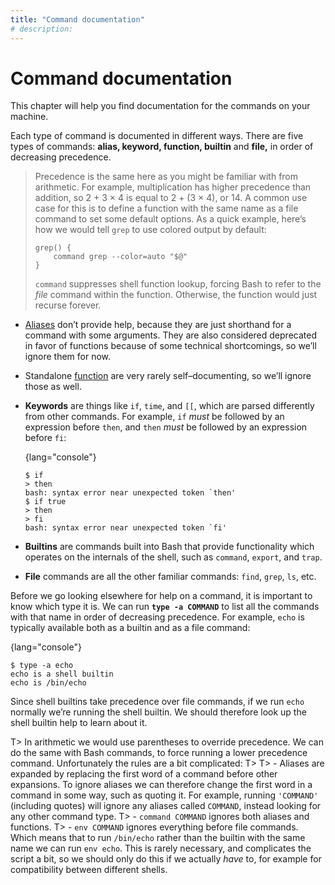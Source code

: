 ```yaml
---
title: "Command documentation"
# description:
---
```


# Command documentation


This chapter will help you find documentation for the commands on your machine.

Each type of command is documented in different ways. There are five types of commands: **alias, keyword, function, builtin** and **file,** in order of decreasing precedence.

> Precedence is the same here as you might be familiar with from arithmetic. For example, multiplication has higher precedence than addition, so 2 + 3 × 4 is equal to 2 + (3 × 4), or 14. A common use case for this is to define a function with the same name as a file command to set some default options. As a quick example, here’s how we would tell `grep` to use colored output by default:
>
> ```shell
> grep() {
>     command grep --color=auto "$@"
> }
> ```
>
> `command` suppresses shell function lookup, forcing Bash to refer to the *file* command within the function. Otherwise, the function would just recurse forever.

- [Aliases](#aliases) don’t provide help, because they are just shorthand for a command with some arguments. They are also considered deprecated in favor of functions because of some technical shortcomings, so we’ll ignore them for now.
- Standalone [function](#functions) are very rarely self–documenting, so we’ll ignore those as well.
- **Keywords** are things like `if`, `time`, and `[[`, which are parsed differently from other commands. For example, `if` *must* be followed by an expression before `then`, and `then` *must* be followed by an expression before `fi`:

   {lang="console"}
   ```
   $ if
   > then
   bash: syntax error near unexpected token `then'
   $ if true
   > then
   > fi
   bash: syntax error near unexpected token `fi'
   ```
- **Builtins** are commands built into Bash that provide functionality which operates on the internals of the shell, such as `command`, `export`, and `trap`.
- **File** commands are all the other familiar commands: `find`, `grep`, `ls`, etc.

Before we go looking elsewhere for help on a command, it is important to know which type it is. We can run **`type -a COMMAND`** to list all the commands with that name in order of decreasing precedence. For example, `echo` is typically available both as a builtin and as a file command:

{lang="console"}
```
$ type -a echo
echo is a shell builtin
echo is /bin/echo
```

Since shell builtins take precedence over file commands, if we run `echo` normally we’re running the shell builtin. We should therefore look up the shell builtin help to learn about it.

T> In arithmetic we would use parentheses to override precedence. We can do the same with Bash commands, to force running a lower precedence command. Unfortunately the rules are a bit complicated:
T>
T> - Aliases are expanded by replacing the first word of a command before other expansions. To ignore aliases we can therefore change the first word in a command in some way, such as quoting it. For example, running `'COMMAND'` (including quotes) will ignore any aliases called `COMMAND`, instead looking for any other command type.
T> - `command COMMAND` ignores both aliases and functions.
T> - `env COMMAND` ignores everything before file commands. Which means that to run `/bin/echo` rather than the builtin with the same name we can run `env echo`. This is rarely necessary, and complicates the script a bit, so we should only do this if we actually *have* to, for example for compatibility between different shells.
